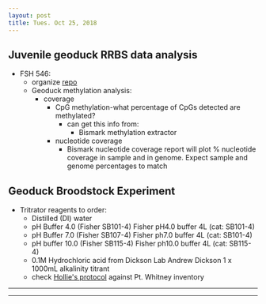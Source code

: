 ```yaml
---
layout: post
title: Tues. Oct 25, 2018
---
```


## Juvenile geoduck RRBS data analysis

- FSH 546:   
	- organize [repo](https://github.com/shellywanamaker/Shelly_Pgenerosa)
	- Geoduck methylation analysis:
		- coverage
			- CpG methylation-what percentage of CpGs detected are methylated?
				- can get this info from:
					- Bismark methylation extractor
			- nucleotide coverage
				- Bismark nucleotide coverage report will plot % nucleotide coverage in sample and in genome. Expect sample and genome percentages to match

## Geoduck Broodstock Experiment
- Tritrator reagents to order:
	- Distilled (DI) water
	- pH Buffer 4.0 (Fisher SB101-4) Fisher pH4.0 buffer 4L (cat: SB101-4)
	- pH Buffer 7.0 (Fisher SB107-4) Fisher ph7.0 buffer 4L (cat: SB101-4)
	- pH buffer 10.0 (Fisher SB115-4) Fisher ph10.0 buffer 4L (cat: SB115-4)
	- 0.1M Hydrochloric acid from Dickson Lab Andrew Dickson	1 x 1000mL alkalinity titrant
	- check [Hollie's protocol](https://github.com/hputnam/Geoduck_Conditioning/blob/master/Protocols/20180820_Roberts_Titrator_Protocol_(PT_WHITNEY)) against Pt. Whitney inventory

----
****